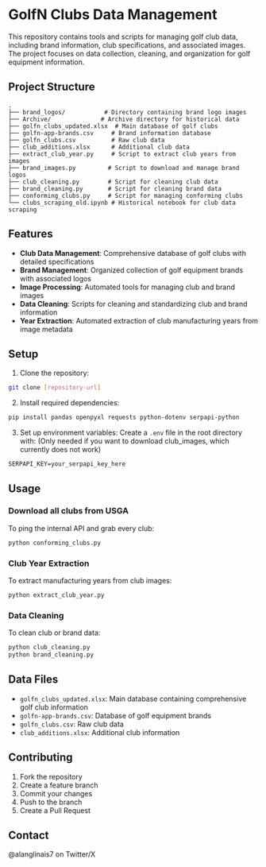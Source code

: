# GolfN Clubs Data Management

This repository contains tools and scripts for managing golf club data, including brand information, club specifications, and associated images. The project focuses on data collection, cleaning, and organization for golf equipment information.

## Project Structure

```
.
├── brand_logos/           # Directory containing brand logo images
├── Archive/              # Archive directory for historical data
├── golfn_clubs_updated.xlsx  # Main database of golf clubs
├── golfn-app-brands.csv     # Brand information database
├── golfn_clubs.csv          # Raw club data
├── club_additions.xlsx      # Additional club data
├── extract_club_year.py     # Script to extract club years from images
├── brand_images.py         # Script to download and manage brand logos
├── club_cleaning.py        # Script for cleaning club data
├── brand_cleaning.py       # Script for cleaning brand data
├── conforming_clubs.py     # Script for managing conforming clubs
└── clubs_scraping_old.ipynb # Historical notebook for club data scraping
```

## Features

- **Club Data Management**: Comprehensive database of golf clubs with detailed specifications
- **Brand Management**: Organized collection of golf equipment brands with associated logos
- **Image Processing**: Automated tools for managing club and brand images
- **Data Cleaning**: Scripts for cleaning and standardizing club and brand information
- **Year Extraction**: Automated extraction of club manufacturing years from image metadata

## Setup

1. Clone the repository:
```bash
git clone [repository-url]
```

2. Install required dependencies:
```bash
pip install pandas openpyxl requests python-dotenv serpapi-python
```

3. Set up environment variables:
Create a `.env` file in the root directory with:
(Only needed if you want to download club_images, which currently does not work)
```
SERPAPI_KEY=your_serpapi_key_here
```

## Usage

### Download all clubs from USGA
To ping the internal API and grab every club:
```bash
python conforming_clubs.py
```

### Club Year Extraction
To extract manufacturing years from club images:
```bash
python extract_club_year.py
```

### Data Cleaning
To clean club or brand data:
```bash
python club_cleaning.py
python brand_cleaning.py
```

## Data Files

- `golfn_clubs_updated.xlsx`: Main database containing comprehensive golf club information
- `golfn-app-brands.csv`: Database of golf equipment brands
- `golfn_clubs.csv`: Raw club data
- `club_additions.xlsx`: Additional club information

## Contributing

1. Fork the repository
2. Create a feature branch
3. Commit your changes
4. Push to the branch
5. Create a Pull Request

## Contact

@alanglinais7 on Twitter/X